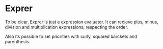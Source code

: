 # Exprer

To be clear, Exprer is just a expression evaluator. It can recieve plus, minus,
division and multiplication expressions, respecting the order.

Also its possible to set priorities with curly, squared barckets and parenthesis.
